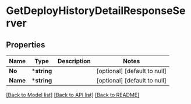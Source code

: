 # GetDeployHistoryDetailResponseServer

## Properties
Name | Type | Description | Notes
------------ | ------------- | ------------- | -------------
**No** | ***string** |  | [optional] [default to null]
**Name** | ***string** |  | [optional] [default to null]

[[Back to Model list]](../README.md#documentation-for-models) [[Back to API list]](../README.md#documentation-for-api-endpoints) [[Back to README]](../README.md)



